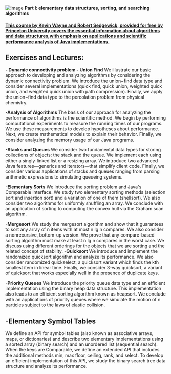 

![image](https://user-images.githubusercontent.com/69343655/159583575-506e329a-26ae-492f-a057-5d53f621814e.png)  **Part I: elementary data structures, sorting, and searching algorithms**
#### [This course by Kevin Wayne and Robert Sedgewick, provided for free by Princeton University covers the essential information about algorithms and data structures,with emphasis on applications and scientific performance analysis of Java implementations.](https://www.coursera.org/learn/algorithms-part1 "This course by Kevin Wayne and Robert Sedgewick, provided for free by Princeton University covers the essential information about algorithms and data structures,with emphasis on applications and scientific performance analysis of Java implementations.") 

## Exercises and Lectures:

**- Dynamic connectivity problem - Union Find**
We illustrate our basic approach to developing and analyzing algorithms by considering the dynamic connectivity problem. We introduce the union−find data type and consider several implementations (quick find, quick union, weighted quick union, and weighted quick union with path compression). Finally, we apply the union−find data type to the percolation problem from physical chemistry.

**-Analysis of Algorithms**
The basis of our approach for analyzing the performance of algorithms is the scientific method. We begin by performing computational experiments to measure the running times of our programs. We use these measurements to develop hypotheses about performance. Next, we create mathematical models to explain their behavior. Finally, we consider analyzing the memory usage of our Java programs.

**-Stacks and Queues**
We consider two fundamental data types for storing collections of objects: the stack and the queue. We implement each using either a singly-linked list or a resizing array. We introduce two advanced Java features—generics and iterators—that simplify client code. Finally, we consider various applications of stacks and queues ranging from parsing arithmetic expressions to simulating queueing systems.

**-Elementary Sorts**
We introduce the sorting problem and Java's Comparable interface. We study two elementary sorting methods (selection sort and insertion sort) and a variation of one of them (shellsort). We also consider two algorithms for uniformly shuffling an array. We conclude with an application of sorting to computing the convex hull via the Graham scan algorithm.

**-Mergesort**
We study the mergesort algorithm and show that it guarantees to sort any array of n items with at most n lg n compares. We also consider a nonrecursive, bottom-up version. We prove that any compare-based sorting algorithm must make at least n lg n compares in the worst case. We discuss using different orderings for the objects that we are sorting and the related concept of stability.
**-Quicksort**
We introduce and implement the randomized quicksort algorithm and analyze its performance. We also consider randomized quickselect, a quicksort variant which finds the kth smallest item in linear time. Finally, we consider 3-way quicksort, a variant of quicksort that works especially well in the presence of duplicate keys.

**-Priority Queues**
We introduce the priority queue data type and an efficient implementation using the binary heap data structure. This implementation also leads to an efficient sorting algorithm known as heapsort. We conclude with an applications of priority queues where we simulate the motion of n particles subject to the laws of elastic collision.

## **-Elementary Symbol Tables**
We define an API for symbol tables (also known as associative arrays, maps, or dictionaries) and describe two elementary implementations using a sorted array (binary search) and an unordered list (sequential search). When the keys are Comparable, we define an extended API that includes the additional methods min, max floor, ceiling, rank, and select. To develop an efficient implementation of this API, we study the binary search tree data structure and analyze its performance.
